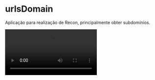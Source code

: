 # urlsDomain
Aplicação para realização de Recon, principalmente obter subdomínios. 

<video src="https://www.youtube.com/watch?v=W1G11I_nMOQ&themeRefresh=1"/>

# Instalação Dependências
<code>chmod +x setup.sh
./setup</code>

# Como usar
<code>git clone https://github.com/paulogualter/urlsDomain
cd urlsDomain
chmod +x urlsDomain
./urlsDomain exemplo.com.br</code>

